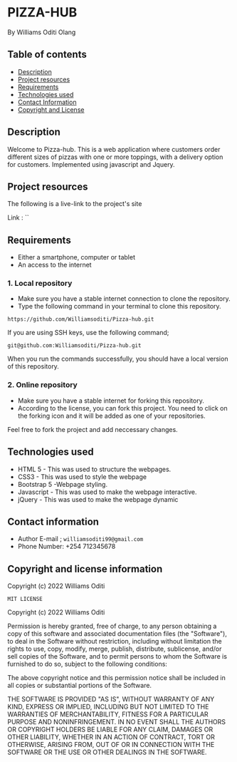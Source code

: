 # PIZZA-HUB
By Williams Oditi Olang
## Table of contents
+ [Description](#Description)
+ [Project resources](#project-resources)
+ [Requirements](#requirements)
+ [Technologies used](#technologies-used)
+ [Contact Information](#contact-information)
+ [Copyright and License](#copyright-and-license-information)
## Description
Welcome to Pizza-hub. This is a web application where customers order different sizes of pizzas with one or more toppings, with a delivery option for customers. Implemented using javascript and Jquery.
## Project resources
The following is a live-link to the project's site

Link : ``
## Requirements
+ Either a smartphone, computer or tablet
+ An access to the internet
### 1. Local repository
+ Make sure you have a stable internet connection to clone the repository.
+ Type the following command in your terminal to clone this repository.

`https://github.com/Williamsoditi/Pizza-hub.git`

If you are using SSH keys, use the following command;

`git@github.com:Williamsoditi/Pizza-hub.git`

When you run the commands successfully, you should have a local version of this repository.

### 2. Online repository
+ Make sure you have a stable internet for forking this repository.
+ According to the license, you can fork this project. You need to click on the forking icon and it will be added as one of your repositories.

Feel free to fork the project and add neccessary changes.
## Technologies used
+ HTML 5 -  This was used to structure the webpages.
+ CSS3 - This was used to style the webpage
+ Bootstrap 5 -Webpage styling.
+ Javascript -  This was used to make the webpage interactive.
+ jQuery - This was used to make the webpage dynamic
## Contact information
+ Author E-mail ; `williamsoditi99@gmail.com `
+ Phone Number: +254 712345678

## Copyright and license information
Copyright (c) 2022 Williams Oditi

`MIT LICENSE`

Copyright (c) 2022 Williams Oditi

Permission is hereby granted, free of charge, to any person obtaining a copy
of this software and associated documentation files (the "Software"), to deal
in the Software without restriction, including without limitation the rights
to use, copy, modify, merge, publish, distribute, sublicense, and/or sell
copies of the Software, and to permit persons to whom the Software is
furnished to do so, subject to the following conditions:

The above copyright notice and this permission notice shall be included in all
copies or substantial portions of the Software.

THE SOFTWARE IS PROVIDED "AS IS", WITHOUT WARRANTY OF ANY KIND, EXPRESS OR
IMPLIED, INCLUDING BUT NOT LIMITED TO THE WARRANTIES OF MERCHANTABILITY,
FITNESS FOR A PARTICULAR PURPOSE AND NONINFRINGEMENT. IN NO EVENT SHALL THE
AUTHORS OR COPYRIGHT HOLDERS BE LIABLE FOR ANY CLAIM, DAMAGES OR OTHER
LIABILITY, WHETHER IN AN ACTION OF CONTRACT, TORT OR OTHERWISE, ARISING FROM,
OUT OF OR IN CONNECTION WITH THE SOFTWARE OR THE USE OR OTHER DEALINGS IN THE
SOFTWARE.

